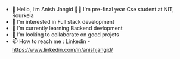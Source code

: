 - 👋 Hello, I’m Anish Jangid
 🧑‍🎓 I'm pre-final year Cse student at NIT, Rourkela
- 👀 I’m interested in Full stack development
- 🌱 I’m currently learning Backend devlopment
- 💞️ I’m looking to collaborate on good projets
- 📫 How to reach me : Linkedin - https://www.linkedin.com/in/anishjangid/
